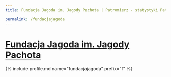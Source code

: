 ```yaml
---
title: Fundacja Jagoda im. Jagody Pachota | Patromierz - statystyki Patronite.pl

permalink: /fundacjajagoda
---
```


# [Fundacja Jagoda im. Jagody Pachota](https://patronite.pl/fundacjajagoda)

{% include profile.md name="fundacjajagoda" prefix="f" %}

